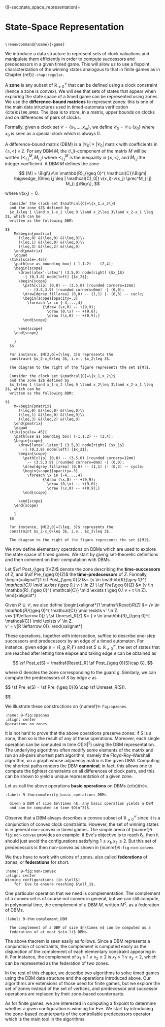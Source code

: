 (9-sec:state_space_representation)=
# State-Space Representation

```{math}

\renewcommand{\Game}{\game}

```

We introduce a data structure to represent sets of clock
valuations and manipulate them efficiently in order to compute
successors and predecessors in a given timed game. This will allow us
to use a fixpoint characterization of the winning states analogous to
that in finite games as in Chapter {ref}`2-chap:regular`.

A **zone** is any subset of $\mathbb{R}_{\geq 0}^ \mathcal{C}$ that can be defined
using a clock constraint (hence a zone is convex).  We will see that
sets of states that appear when exploring the state space of a timed
game can be represented using zones.  We use the
**difference-bound matrices** to represent zones:
this is one of the main data structures used in timed-automata
verification {cite}`Dil90,BM83`. The idea is to store, in a matrix,
upper bounds on clocks and on differences of pairs of clocks.

Formally, given a clock
set $\mathcal{C}=\{x_1,\ldots,x_m\}$, we define $\mathcal{C}_0 =  \mathcal{C} \cup \{x_0\}$
where $x_0$ is seen as a
special clock which is always $0$.

A difference-bound matrix (DBM) is a $| \mathcal{C}_0|\times | \mathcal{C}_0|$
matrix with coefficients in $\{\mathord\leq,\mathord<\} \times
\mathbb{Z}$.  For any DBM $M$, the $(i,j)$-component of the matrix $M$
will be written $(\prec^M_{i,j}, M_{i,j})$ where $\prec^M_{i,j}$ is
the inequality in $\{\mathord\leq,\mathord<\}$, and $M_{i,j}$ the
integer coefficient. A DBM $M$ defines the zone

$$
  [M] = \Bigl\{v\in  \mathbb{R}_{\geq 0}^{ \mathcal{C}}\Bigm|
  \bigwedge_{0\leq i,j \leq | \mathcal{C}_0|} v(x_i)-v(x_j) \prec^M_{i,j} M_{i,j}\Bigr\},
$$

where $v(x_0) = 0$.

````{prf:example} NEEDS TITLE AND LABEL 
  Consider the clock set $\mathcal{C}=\{x_1,x_2\}$
  and the zone $Z$ defined by 
  $x_1\leq 1 \land x_1-x_2 \leq 0 \land x_2\leq 3\land x_2-x_1 \leq 2$, which can be
  written as the following DBM:

$$
    M=\begin{pmatrix}
      (\leq,0) &(\leq,0) &(\leq,0)\\
      (\leq,1) &(\leq,0) &(\leq,0)\\
      (\leq,3) &(\leq,2) &(\leq,0)
    \end{pmatrix}
    \qquad
  \tikz[scale=.45]{ 
    \path[use as bounding box] (-1,1.2) -- (2,4);
    \begin{scope}
      \draw[latex'-latex'] (3.5,0) node[right] {$x_1$}
        -| (0,3.8) node[left] {$x_2$};
      \begin{scope}
        \path[clip] (0,0) -- (3.5,0) [rounded corners=12mm]
          -- (3.5,3.9) [rounded corners=0mm] -| (0,0);
        \draw[dgrey,fillarea] (0,0) -- (1,1) |- (0,3) -- cycle;
        \begin{scope}[opacity=.3]
          \foreach \x in {-4,...,4}
                 {\draw (\x,0) -- +(9,9);
                   \draw (0,\x) -- +(9,0);
                   \draw (\x,0) -- +(0,9);}
        \end{scope}
        
      \end{scope}
    \end{scope}

    }
  $$

  For instance, $M[2,0]=(\leq, 3)$ represents the
  constraint $x_2-x_0\leq 3$, i.e., $x_2\leq 3$.

  The diagram to the right of the figure represents the set $[M]$.

  Consider the clock set $\mathcal{C}=\{x_1,x_2\}$
  and the zone $Z$ defined by 
  $x_1\leq 1 \land x_1-x_2 \leq 0 \land x_2\leq 3\land x_2-x_1 \leq 2$, which can be
  written as the following DBM:

$$
    M=\begin{pmatrix}
      (\leq,0) &(\leq,0) &(\leq,0)\\
      (\leq,1) &(\leq,0) &(\leq,0)\\
      (\leq,3) &(\leq,2) &(\leq,0)
    \end{pmatrix}
    \qquad
  \tikz[scale=.45]{ 
    \path[use as bounding box] (-1,1.2) -- (2,4);
    \begin{scope}
      \draw[latex'-latex'] (3.5,0) node[right] {$x_1$}
        -| (0,3.8) node[left] {$x_2$};
      \begin{scope}
        \path[clip] (0,0) -- (3.5,0) [rounded corners=12mm]
          -- (3.5,3.9) [rounded corners=0mm] -| (0,0);
        \draw[dgrey,fillarea] (0,0) -- (1,1) |- (0,3) -- cycle;
        \begin{scope}[opacity=.3]
          \foreach \x in {-4,...,4}
                 {\draw (\x,0) -- +(9,9);
                   \draw (0,\x) -- +(9,0);
                   \draw (\x,0) -- +(0,9);}
        \end{scope}
        
      \end{scope}
    \end{scope}

    }
  $$

  For instance, $M[2,0]=(\leq, 3)$ represents the
  constraint $x_2-x_0\leq 3$, i.e., $x_2\leq 3$.

  The diagram to the right of the figure represents the set $[M]$.

````

We now define elementary operations on DBMs which are used to explore
the state space of timed games. We start by giving set-theoretic
definitions and then comment on their computation with DBMs.

Let $\sf Post_{\geq 0}(Z)$ denote the zone describing the
**time-successors** of $Z$, and $\sf Pre_{\geq 0}(Z)$ the
**time-predecessors** of $Z$. Formally,
\begin{xalignat*}1
     \sf Post_{\geq 0}(Z)&= \{v \in  \mathbb{R}_{\geq 0}^{ \mathcal{C}}
    \mid \exists t\geq 0.\  v-t \in Z\}
    \\
     \sf Pre_{\geq 0}(Z) &=
    \{v \in  \mathbb{R}_{\geq 0}^{ \mathcal{C}} \mid \exists t \geq 0.\ v + t \in Z\}.
\end{xalignat*}

Given $R\subseteq \mathcal{C}$, we also define
\begin{xalignat*}1
   \mathsf{Reset}_R(Z) &= \{v \in  \mathbb{R}_{\geq 0}^{ \mathcal{C}} \mid \exists v' \in Z.\
  v=v'[R\leftarrow 0]\} \\
   \sf Unreset_R(Z) &= \{ v \in  \mathbb{R}_{\geq 0}^{ \mathcal{C}} \mid \exists v' \in Z.\
  v' = v[R \leftarrow 0]\}.
\end{xalignat*}

These operations, together with intersection, suffice to describe
one-step successors and predecessors by an edge of a timed automaton.
For instance, given edge $e=(\ell,g,R,\ell')$ and
set $S \subseteq  \mathbb{R}_{\geq 0}^ \mathcal{C}$, the set of states that are reached
after letting time elapse and taking edge $e$ can be obtained as

$$
   \sf Post_e(S) =  \mathsf{Reset}_R( \sf Post_{\geq 0}(S)\cap G),
$$

where $G$ denotes the zone corresponding to the guard $g$.
Similarly, we can compute the predecessors of $S$ by edge $e$ as

$$
 \sf Pre_e(S) =  \sf Pre_{\geq 0}(G \cap  \sf Unreset_R(S)).

$$

We illustrate these constructions on {numref}`9-fig:opzones`.

```{figure} ./../FigAndAlgos/9-fig:opzones.png
:name: 9-fig:opzones
:align: center
Operations on zones
```

It is not hard to prove that the above operations preserve zones: if $S$ is a
zone, then so is the result of any of these operations. Moreover, each
single operation can be computed in time $O(| \mathcal{C}|^3)$ using the
DBM representation. The underlying algorithms often modify some
elements of the matrix and run an all-pairs shortest path algorithm,
namely the Floyd-Roy-Warshall algorithm, on a graph whose adjacency
matrix is the given DBM.  Computing the shortest paths renders the DBM
**canonical**; in fact, this allows one to compute the tightest
constraints on all differences of clock pairs, and this can be shown
to yield a unique representation of a given zone.

Let us call the above operations **basic operations** on DBMs {cite}`BY04`.

````{prf:theorem} Complexity of basic operations on DBMs
:label: 9-thm:complexity_basic_operations_DBMs

  Given a DBM of size $n\times n$, any basic operation yields a DBM
  and can be computed in time $O(n^3)$.

````

Observe that a DBM always describes a convex subset
of $\mathbb{R}_{\geq 0}^ \mathcal{C}$ since it is a conjunction of convex clock
constraints. However, the set of winning states is in general
non-convex in timed games. The simple arena
of {numref}`9-fig:non-convex` provides an example: if  Eve's objective
is to reach $\ell_1$, then it should just avoid the configurations
satisfying $1\leq x_1,x_2\leq 2$. But this set of predecessors is then
non-convex as shown in {numref}`9-fig:non-convex`.

We thus have to work with unions of zones, also called
**federations** of zones, or **federations** for short.

```{figure} ./../FigAndAlgos/9-fig:non-convex.png
:name: 9-fig:non-convex
:align: center
Winning configurations (in $\ell$)
    for  Eve to ensure reaching $\ell_1$.

```

One particular operation that we need is complementation.
The complement of a convex set is of course not convex in general, but
we can still compute, in polynomial time, the complement of a DBM $M$,
written $M^c$, as a federation of DBMs.

````{prf:theorem} Complement of DBMs
:label: 9-thm:complement_DBM

  The complement of a DBM of size $n\times n$ can be computed as a
  federation of at most $n(n-1)$ DBMs.

````

The above theorem is seen easily as follows. Since a DBM represents a
conjunction of constraints, the complement is computed easily as the
disjunction of the complement of each elementary constraint appearing
in it.  For instance, the complement of $x_1\leq 1 \land x_2 \geq 2$ is
$x_1>1 \lor x_2<2$, which can be represented as the federation of two
zones.

In the rest of this chapter, we describe two algorithms to solve timed
games using the DBM data structure and the operations introduced
above. Our algorithms are extensions of those used for finite games,
but we explore the set of zones instead of the set of vertices, and
predecessor and successor operations are replaced by their zone-based
counterparts.

As for finite games, we are interested in computing a fixpoint to
determine whether a given configuration is winning for  Eve. We start
by introducing the zone-based counterparts of the controllable predecessors operator
which
is the main tool in the algorithms.
